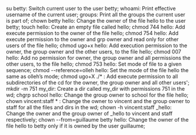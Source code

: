 su betty: Switch current user to the user betty;
whoami: Print effective username of the current user;
groups: Print all the groups the current user is part of;
chown betty hello: Change the owner of the file hello to the user betty;
touch hello: Create an empty file called hello;
chmod 744 hello: Add execute permission to the owner of the file hello;
chmod 754 hello: Add execute permission to the owner and grp owner and read only for other users of the file hello;
chmod ugo+x hello: Add execution permission to the owner, the group owner and the other users, to the file hello;
chmod 007 hello: Add no permission for owner, the group owner and all permissions the other users, to the file hello;
chmod 753 hello: Set mode of file to a given sequence;
chmod --reference=olleh hello: Set the mode of the file hello the same as olleh’s mode;
chmod ugo+X ./* : Add execute permission to all subdirectories of the cd for the owner, the group owner and all other users';
mkdir -m 751 my_dir: Create a dir called my_dir with permissions 751 in the wd;
chgrp school hello: Change the group owner to school for the file hello;
chown vincent:staff * : Change the owner to vincent and the group owner to staff for all the files and dirs in the wd;
chown -h vincent:staff _hello: Change the owner and the group owner of _hello to vincent and staff respectively;
chown --from=guillaume betty hello: Change the owner of the file hello to betty only if it is owned by the user guillaume;